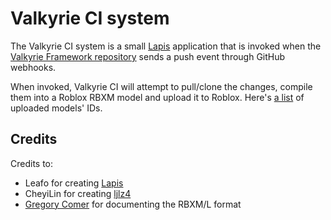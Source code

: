 # Valkyrie CI system
The Valkyrie CI system is a small [Lapis](http://leafo.net/lapis/) application that is invoked when the [Valkyrie Framework repository](https://github.com/ValkyrieRBXL/ValkyrieFramework) sends a push event through GitHub webhooks.

When invoked, Valkyrie CI will attempt to pull/clone the changes, compile them into a Roblox RBXM model and upload it to Roblox. Here's [a list](https://ci.crescentcode.net/models) of uploaded models' IDs.

## Credits
Credits to:

* Leafo for creating [Lapis](http://leafo.net/lapis/)
* CheyiLin for creating [ljlz4](https://github.com/CheyiLin/ljlz4)
* [Gregory Comer](http://gregorycomer.com/) for documenting the RBXM/L format
